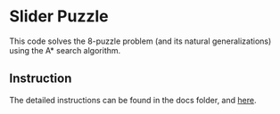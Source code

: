 # Slider Puzzle

This code solves the 8-puzzle problem (and its natural generalizations) using the A* search algorithm.

## Instruction

The detailed instructions can be found in the docs folder, and [here](https://coursera.cs.princeton.edu/algs4/assignments/8puzzle/specification.php).

